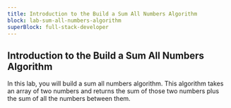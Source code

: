 ```yaml
---
title: Introduction to the Build a Sum All Numbers Algorithm
block: lab-sum-all-numbers-algorithm
superBlock: full-stack-developer
---
```


## Introduction to the Build a Sum All Numbers Algorithm

In this lab, you will build a sum all numbers algorithm. This algorithm takes an array of two numbers and returns the sum of those two numbers plus the sum of all the numbers between them.
